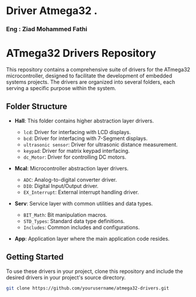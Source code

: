 <h1>Driver Atmega32 .</h1>
<h3>Eng : Ziad Mohammed Fathi </h3>


# ATmega32 Drivers Repository

This repository contains a comprehensive suite of drivers for the ATmega32 microcontroller, designed to facilitate the development of embedded systems projects. The drivers are organized into several folders, each serving a specific purpose within the system.

## Folder Structure

- **Hall**: This folder contains higher abstraction layer drivers.
  - `lcd`: Driver for interfacing with LCD displays.
  - `bcd`: Driver for interfacing with 7-Segment displays.
  - `ultrasonic sensor`: Driver for ultrasonic distance measurement.
  - `keypad`: Driver for matrix keypad interfacing.
  - `dc_Motor`: Driver for controlling DC motors.

- **Mcal**: Microcontroller abstraction layer drivers.
  - `ADC`: Analog-to-digital converter driver.
  - `DIO`: Digital Input/Output driver.
  - `EX_Interrupt`: External interrupt handling driver.

- **Serv**: Service layer with common utilities and data types.
  - `BIT_Math`: Bit manipulation macros.
  - `STD_Types`: Standard data type definitions.
  - `Includes`: Common includes and configurations.

- **App**: Application layer where the main application code resides.

## Getting Started

To use these drivers in your project, clone this repository and include the desired drivers in your project's source directory.

```bash
git clone https://github.com/yourusername/atmega32-drivers.git

